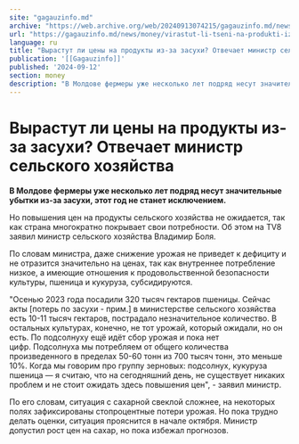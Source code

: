 ```yaml
---
site: "gagauzinfo.md"
archive: "https://web.archive.org/web/20240913074215/gagauzinfo.md/news/money/virastut-li-tseni-na-produkti-iz-za-zasuhi-otvechaet-ministr-selskogo-hozyaistva"
url: "https://gagauzinfo.md/news/money/virastut-li-tseni-na-produkti-iz-za-zasuhi-otvechaet-ministr-selskogo-hozyaistva"
language: ru
title: "Вырастут ли цены на продукты из-за засухи? Отвечает министр сельского хозяйства"
publication: '[[Gagauzinfo]]'
published: '2024-09-12'
section: money
description: "В Молдове фермеры уже несколько лет подряд несут значительные убытки из-за засухи, этот год не станет исключением."
---
```


# Вырастут ли цены на продукты из-за засухи? Отвечает министр сельского хозяйства

**В Молдове фермеры уже несколько лет подряд несут значительные убытки из-за засухи, этот год не станет исключением.**

Но повышения цен на продукты сельского хозяйства не ожидается, так как страна многократно покрывает свои потребности. Об этом на TV8 заявил министр сельского хозяйства Владимир Боля.

По словам министра, даже снижение урожая не приведет к дефициту и не отразится значительно на ценах, так как внутреннее потребление низкое, а имеющие отношения к продовольственной безопасности культуры, пшеница и кукуруза, субсидируются.

"Осенью 2023 года посадили 320 тысяч гектаров пшеницы. Сейчас акты [потерь по засухи - прим.] в министерстве сельского хозяйства есть 10-11 тысяч гектаров, пострадало незначительное количество. В остальных культурах, конечно, не тот урожай, который ожидали, но он есть. По подсолнуху ещё идёт сбор урожая и пока нет цифр. Подсолнуха мы потребляем от общего количества произведенного в пределах 50-60 тонн из 700 тысяч тонн, это меньше 10%. Когда мы говорим про группу зерновых: подсолнух, кукуруза пшеница — я считаю, что на сегодняшний день, не существует никаких проблем и не стоит ожидать здесь повышения цен", - заявил министр.

По его словам, ситуация с сахарной свеклой сложнее, на некоторых полях зафиксированы стопроцентные потери урожая. Но пока трудно делать оценки, ситуация прояснится в начале октября. Министр допустил рост цен на сахар, но пока избежал прогнозов.